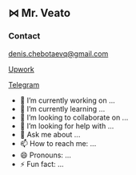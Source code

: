 ## ⋈ Mr. Veato

### Contact

denis.chebotaevq@gmail.com

[Upwork](https://www.upwork.com/freelancers/mrveato)

[Telegram](https://t.me/MrVeato)

- 🔭 I’m currently working on ...
- 🌱 I’m currently learning ...
- 👯 I’m looking to collaborate on ...
- 🤔 I’m looking for help with ...
- 💬 Ask me about ...
- 📫 How to reach me: ...
- 😄 Pronouns: ...
- ⚡ Fun fact: ...
